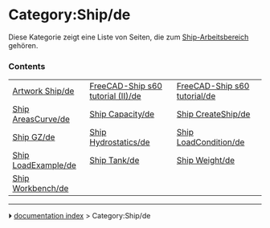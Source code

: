 # Category:Ship/de
Diese Kategorie zeigt eine Liste von Seiten, die zum [Ship-Arbeitsbereich](Ship_Workbench/de.md) gehören.

### Contents

|     |     |     |
| --- | --- | --- |
| [Artwork Ship/de](Artwork_Ship/de.md) | [FreeCAD-Ship s60 tutorial (II)/de](FreeCAD-Ship_s60_tutorial_(II)/de.md) | [FreeCAD-Ship s60 tutorial/de](FreeCAD-Ship_s60_tutorial/de.md) |
| [Ship AreasCurve/de](Ship_AreasCurve/de.md) | [Ship Capacity/de](Ship_Capacity/de.md) | [Ship CreateShip/de](Ship_CreateShip/de.md) |
| [Ship GZ/de](Ship_GZ/de.md) | [Ship Hydrostatics/de](Ship_Hydrostatics/de.md) | [Ship LoadCondition/de](Ship_LoadCondition/de.md) |
| [Ship LoadExample/de](Ship_LoadExample/de.md) | [Ship Tank/de](Ship_Tank/de.md) | [Ship Weight/de](Ship_Weight/de.md) |
| [Ship Workbench/de](Ship_Workbench/de.md) |



---
⏵ [documentation index](../README.md) > Category:Ship/de
